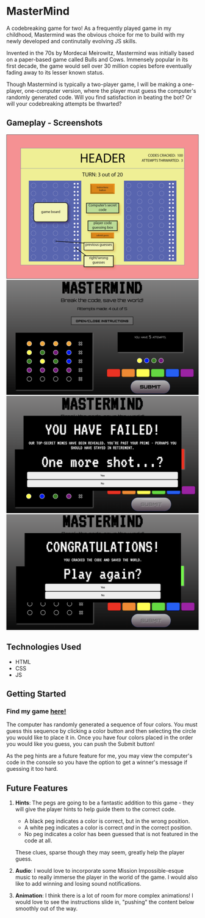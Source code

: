 <!-- main header for entire game -->
# MasterMind 
A codebreaking game for two! As a frequently played game in my childhood, Mastermind was the obvious choice for me to build with my newly developed and continutally evolving JS skills.  
  
Invented in the 70s by Mordecai Meirowitz, Mastermind was initially based on a paper-based game called Bulls and Cows. Immensely popular in its first decade, the game would sell over 30 million copies before eventually fading away to its lesser known status.

Though Mastermind is typically a two-player game, I will be making a one-player, one-computer version, where the player must guess the computer's randomly generated code. Will you find satisfaction in beating the bot? Or will your codebreaking attempts be thwarted?

## Gameplay - Screenshots
![Wireframe screenshot](img/wireframe3.png)
![Gameplay screenshot 2](img/Mastermind-screenshot-2.png)
![Gameplay screenshot 3](img/Mastermind-screenshot-3.png)
![Gameplay screenshot 4](img/Mastermind-screenshot-4.png)

## Technologies Used
- HTML
- CSS
- JS

## Getting Started
### Find my game [here!](https://lhimms.github.io/Mastermind/)  

The computer has randomly generated a sequence of four colors. You must guess this sequence by clicking a color button and then selecting the circle you would like to place it in. Once you have four colors placed in the order you would like you guess, you can push the Submit button!

As the peg hints are a future feature for me, you may view the computer's code in the console so you have the option to get a winner's message if guessing it too hard.


## Future Features
1. **Hints**: The pegs are going to be a fantastic addition to this game - they will give the player hints to help guide them to the correct code.
    
    - A black peg indicates a color is correct, but in the wrong position.
    - A white peg indicates a color is correct *and* in the correct position.
    - No peg indicates a color has been guessed that is not featured in the code at all.    
    
    These clues, sparse though they may seem, greatly help the player guess.

2. **Audio**: I would love to incorporate some Mission Impossible-esque music to really immerse the player in the world of the game. I would also like to add winning and losing sound notifications.

3. **Animation**: I think there is a lot of room for more complex animations! I would love to see the instructions slide in, "pushing" the content below smoothly out of the way.
